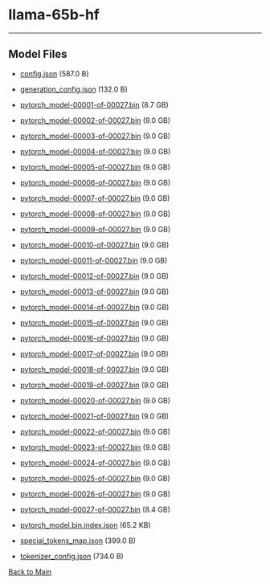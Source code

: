 
# llama-65b-hf
---



## Model Files

- [config.json](https://paddlenlp.bj.bcebos.com/models/community/decapoda-research/llama-65b-hf/config.json) (587.0 B)

- [generation_config.json](https://paddlenlp.bj.bcebos.com/models/community/decapoda-research/llama-65b-hf/generation_config.json) (132.0 B)

- [pytorch_model-00001-of-00027.bin](https://paddlenlp.bj.bcebos.com/models/community/decapoda-research/llama-65b-hf/pytorch_model-00001-of-00027.bin) (8.7 GB)

- [pytorch_model-00002-of-00027.bin](https://paddlenlp.bj.bcebos.com/models/community/decapoda-research/llama-65b-hf/pytorch_model-00002-of-00027.bin) (9.0 GB)

- [pytorch_model-00003-of-00027.bin](https://paddlenlp.bj.bcebos.com/models/community/decapoda-research/llama-65b-hf/pytorch_model-00003-of-00027.bin) (9.0 GB)

- [pytorch_model-00004-of-00027.bin](https://paddlenlp.bj.bcebos.com/models/community/decapoda-research/llama-65b-hf/pytorch_model-00004-of-00027.bin) (9.0 GB)

- [pytorch_model-00005-of-00027.bin](https://paddlenlp.bj.bcebos.com/models/community/decapoda-research/llama-65b-hf/pytorch_model-00005-of-00027.bin) (9.0 GB)

- [pytorch_model-00006-of-00027.bin](https://paddlenlp.bj.bcebos.com/models/community/decapoda-research/llama-65b-hf/pytorch_model-00006-of-00027.bin) (9.0 GB)

- [pytorch_model-00007-of-00027.bin](https://paddlenlp.bj.bcebos.com/models/community/decapoda-research/llama-65b-hf/pytorch_model-00007-of-00027.bin) (9.0 GB)

- [pytorch_model-00008-of-00027.bin](https://paddlenlp.bj.bcebos.com/models/community/decapoda-research/llama-65b-hf/pytorch_model-00008-of-00027.bin) (9.0 GB)

- [pytorch_model-00009-of-00027.bin](https://paddlenlp.bj.bcebos.com/models/community/decapoda-research/llama-65b-hf/pytorch_model-00009-of-00027.bin) (9.0 GB)

- [pytorch_model-00010-of-00027.bin](https://paddlenlp.bj.bcebos.com/models/community/decapoda-research/llama-65b-hf/pytorch_model-00010-of-00027.bin) (9.0 GB)

- [pytorch_model-00011-of-00027.bin](https://paddlenlp.bj.bcebos.com/models/community/decapoda-research/llama-65b-hf/pytorch_model-00011-of-00027.bin) (9.0 GB)

- [pytorch_model-00012-of-00027.bin](https://paddlenlp.bj.bcebos.com/models/community/decapoda-research/llama-65b-hf/pytorch_model-00012-of-00027.bin) (9.0 GB)

- [pytorch_model-00013-of-00027.bin](https://paddlenlp.bj.bcebos.com/models/community/decapoda-research/llama-65b-hf/pytorch_model-00013-of-00027.bin) (9.0 GB)

- [pytorch_model-00014-of-00027.bin](https://paddlenlp.bj.bcebos.com/models/community/decapoda-research/llama-65b-hf/pytorch_model-00014-of-00027.bin) (9.0 GB)

- [pytorch_model-00015-of-00027.bin](https://paddlenlp.bj.bcebos.com/models/community/decapoda-research/llama-65b-hf/pytorch_model-00015-of-00027.bin) (9.0 GB)

- [pytorch_model-00016-of-00027.bin](https://paddlenlp.bj.bcebos.com/models/community/decapoda-research/llama-65b-hf/pytorch_model-00016-of-00027.bin) (9.0 GB)

- [pytorch_model-00017-of-00027.bin](https://paddlenlp.bj.bcebos.com/models/community/decapoda-research/llama-65b-hf/pytorch_model-00017-of-00027.bin) (9.0 GB)

- [pytorch_model-00018-of-00027.bin](https://paddlenlp.bj.bcebos.com/models/community/decapoda-research/llama-65b-hf/pytorch_model-00018-of-00027.bin) (9.0 GB)

- [pytorch_model-00019-of-00027.bin](https://paddlenlp.bj.bcebos.com/models/community/decapoda-research/llama-65b-hf/pytorch_model-00019-of-00027.bin) (9.0 GB)

- [pytorch_model-00020-of-00027.bin](https://paddlenlp.bj.bcebos.com/models/community/decapoda-research/llama-65b-hf/pytorch_model-00020-of-00027.bin) (9.0 GB)

- [pytorch_model-00021-of-00027.bin](https://paddlenlp.bj.bcebos.com/models/community/decapoda-research/llama-65b-hf/pytorch_model-00021-of-00027.bin) (9.0 GB)

- [pytorch_model-00022-of-00027.bin](https://paddlenlp.bj.bcebos.com/models/community/decapoda-research/llama-65b-hf/pytorch_model-00022-of-00027.bin) (9.0 GB)

- [pytorch_model-00023-of-00027.bin](https://paddlenlp.bj.bcebos.com/models/community/decapoda-research/llama-65b-hf/pytorch_model-00023-of-00027.bin) (9.0 GB)

- [pytorch_model-00024-of-00027.bin](https://paddlenlp.bj.bcebos.com/models/community/decapoda-research/llama-65b-hf/pytorch_model-00024-of-00027.bin) (9.0 GB)

- [pytorch_model-00025-of-00027.bin](https://paddlenlp.bj.bcebos.com/models/community/decapoda-research/llama-65b-hf/pytorch_model-00025-of-00027.bin) (9.0 GB)

- [pytorch_model-00026-of-00027.bin](https://paddlenlp.bj.bcebos.com/models/community/decapoda-research/llama-65b-hf/pytorch_model-00026-of-00027.bin) (9.0 GB)

- [pytorch_model-00027-of-00027.bin](https://paddlenlp.bj.bcebos.com/models/community/decapoda-research/llama-65b-hf/pytorch_model-00027-of-00027.bin) (8.4 GB)

- [pytorch_model.bin.index.json](https://paddlenlp.bj.bcebos.com/models/community/decapoda-research/llama-65b-hf/pytorch_model.bin.index.json) (65.2 KB)

- [special_tokens_map.json](https://paddlenlp.bj.bcebos.com/models/community/decapoda-research/llama-65b-hf/special_tokens_map.json) (399.0 B)

- [tokenizer_config.json](https://paddlenlp.bj.bcebos.com/models/community/decapoda-research/llama-65b-hf/tokenizer_config.json) (734.0 B)


[Back to Main](../../)